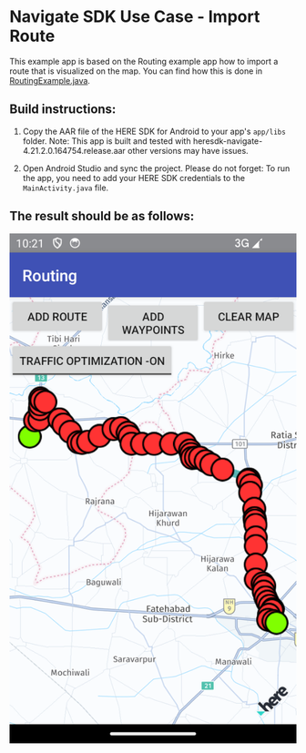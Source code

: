 # Navigate SDK Use Case - Import Route 

This example app is based on the Routing example app how to import a route that is visualized on the map. 
You can find how this is done in [RoutingExample.java](app/src/main/java/com/here/routing/RoutingExample.java).


## Build instructions:

1) Copy the AAR file of the HERE SDK for Android to your app's `app/libs` folder.
Note: This app is built and tested with heresdk-navigate-4.21.2.0.164754.release.aar other versions may have issues.

2) Open Android Studio and sync the project.
Please do not forget: To run the app, you need to add your HERE SDK credentials to the `MainActivity.java` file.


## The result should be as follows:
![Result of this demo app](result.png)